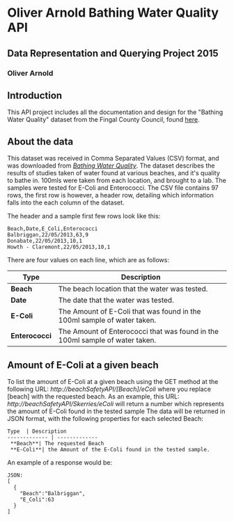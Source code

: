 # Oliver Arnold Bathing Water Quality API
## Data Representation and Querying Project 2015
### Oliver Arnold

## Introduction
This API project includes all the documentation and design for the "Bathing Water Quality" dataset from the Fingal County Council, found [here](https://data.gov.ie/dataset/bathing-water-quality).

## About the data
This dataset was received in Comma Separated Values (CSV) format, and was downloaded from [*Bathing Water Quality*](http://data.fingal.ie/datasets/csv/BathingWaterQuality2013.csv).
The dataset describes the results of studies taken of water found at various beaches, and it's quality to bathe in.
100mls were taken from each location, and brought to a lab. The samples were tested for E-Coli and Enterococci.
The CSV file contains 97 rows, the first row is however, a header row, detailing which information falls
into the each column of the dataset.

The header and a sample first few rows look like this:
```
Beach,Date,E_Coli,Enterococci
Balbriggan,22/05/2013,63,9
Donabate,22/05/2013,10,1
Howth - Claremont,22/05/2013,10,1

```
There are four values on each line, which are as follows:

Type  | Description 
------------- | -------------
**Beach** |  The beach location that the water was tested.
**Date**  | The date that the water was tested.
**E-Coli**  | The Amount of E-Coli that was found in the 100ml sample of water taken.
**Enterococci**  | The Amount of Enterococci that was found in the 100ml sample of water taken.


## Amount of E-Coli at a given beach
To list the amount of E-Coli at a given beach using the GET method at the following URL:
*http://beachSafetyAPI/[Beach]/eColi*
where you replace [beach] with the requested beach.
As an example, this URL:
*http://beachSafetyAPI/Skerries/eColi*
will return a number which represents the amount of E-Coli found in the tested sample
The data will be returned in JSON format, with the following properties for each selected Beach:
    
    Type  | Description 
    ------------- | -------------
     **Beach**| The requested Beach
     **E-Coli**| the Amount of the E-Coli found in the tested sample.
    
An example of a response would be:

```
JSON:
[
  {
    "Beach":"Balbriggan",
    "E_Coli":63
  }
]
```
